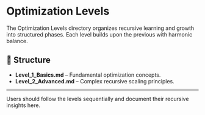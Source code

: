 # Optimization Levels

The Optimization Levels directory organizes recursive learning and growth into structured phases. Each level builds upon the previous with harmonic balance.

## 📂 Structure

- **Level_1_Basics.md** – Fundamental optimization concepts.
- **Level_2_Advanced.md** – Complex recursive scaling principles.

---

Users should follow the levels sequentially and document their recursive insights here.
